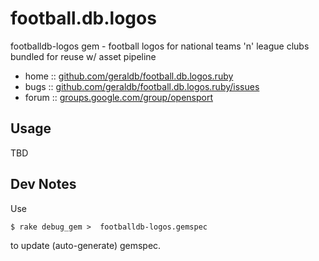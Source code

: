 # football.db.logos

footballdb-logos gem - football logos for national teams 'n' league clubs
bundled for reuse w/ asset pipeline

* home  :: [github.com/geraldb/football.db.logos.ruby](https://github.com/geraldb/football.db.logos.ruby)
* bugs  :: [github.com/geraldb/football.db.logos.ruby/issues](https://github.com/geraldb/football.db.logos.ruby/issues)
* forum :: [groups.google.com/group/opensport](https://groups.google.com/group/opensport)

## Usage

TBD




## Dev Notes

Use 

    $ rake debug_gem >  footballdb-logos.gemspec

to update (auto-generate) gemspec.

